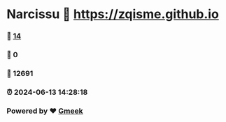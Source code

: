 # Narcissu :link: https://zqisme.github.io 
### :page_facing_up: [14](https://zqisme.github.io/tag.html) 
### :speech_balloon: 0 
### :hibiscus: 12691 
### :alarm_clock: 2024-06-13 14:28:18 
### Powered by :heart: [Gmeek](https://github.com/Meekdai/Gmeek)
